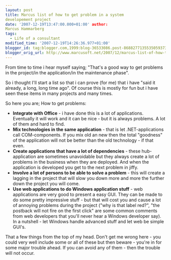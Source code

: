 ```yaml
---
layout: post
title: Marcus list of how to get problem in a system
developement project
date: '2007-12-19T13:47:00.000+01:00' author:
Marcus Hammarberg
tags:
  - Life of a consultant
modified_time: '2007-12-19T14:26:36.977+01:00'
blogger_id: tag:blogger.com,1999:blog-36533086.post-8688277135535059373
blogger_orig_url: http://www.marcusoft.net/2007/12/marcus-list-of-how-to-get-problem-in.html
---
```


From time to time i hear myself saying; "That's a good way to get
problems in the project/in the application/in the <span
id="SPELLING_ERROR_0" class="blsp-spelling-corrected">maintenance</span>
phase".

So i thought I'll start a list so that i can prove (for me) that i have
"said it already, a long, long time ago". Of course this is mostly for
fun but i have seen these items in many projects and many times.

So here you are; How to get problems:

-   **Integrate with Office** - i have done this is a lot of
    applications. Eventually it will work and it can be nice - but it is
    always problems. A lot of them and hard to find.
-   **Mix technologies in the same application** - that is let
    .NET-applications call COM-components. If you mix old an new then
    the total "goodness" of the application will not be better than the
    old technology - if that even.
-   **Create applications that have a lot of <span id="SPELLING_ERROR_1"
    class="blsp-spelling-corrected">dependencies</span>** - these
    hub-application are sometimes unavoidable but they always create a
    lot of problems in the business when they are deployed. And when the
    application is developed you get to the next problem in jiffy.
-   **Involve a lot of persons to be able to solve a problem** - this
    will create a lagging in the project that will slow you down more
    and more the further down the project you will come.
-   **Use <span id="SPELLING_ERROR_2"
    class="blsp-spelling-corrected">web applications</span> to do
    Windows application stuff** - web applications are very good to
    present a easy GUI. They can be made to do some pretty impressive
    stuff - but that will cost you and cause a lot of annoying problems
    during the project ("why is that label red?", "the <span
    id="SPELLING_ERROR_3" class="blsp-spelling-error">postback</span>
    will not fire on the first click" are some common comments from web
    developers that you'll never hear a Windows developer say).
    In a nutshell - let Windows handle advanced stuff and let web be
    simple <span id="SPELLING_ERROR_4"
    class="blsp-spelling-error">GUI's</span>.

That a few things from the top of my head. Don't get me wrong here - you
could very well include some or all of these but then beware - <span
id="SPELLING_ERROR_5" class="blsp-spelling-corrected">you're</span> in
for some major trouble ahead. If you can avoid any of them - then the
trouble will not occur.
